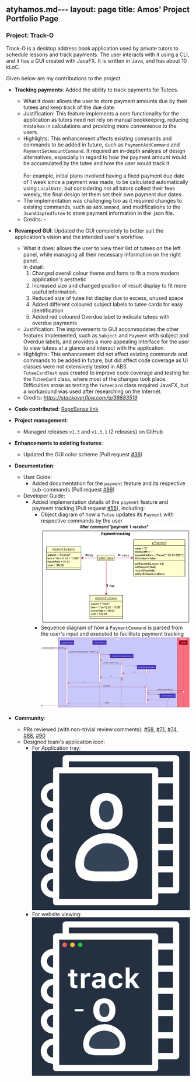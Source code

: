 atyhamos.md---
layout: page
title: Amos' Project Portfolio Page
---

### Project: Track-O

Track-O is a desktop address book application used by private tutors to schedule lessons and track payments. The user interacts with it using a CLI, and it has a GUI created with JavaFX. It is written in Java, and has about 10 kLoC.

Given below are my contributions to the project.

* **Tracking payments**: Added the ability to track payments for Tutees.
  * What it does: allows the user to store payment amounts due by their tutees and keep track of the due date.
  * Justification: This feature implements a core functionality for the application as tutors need not rely on manual bookkeeping, reducing mistakes in calculations and providing more convenience to the users.
  * Highlights: This enhancement affects existing commands and commands to be added in future, such as `PaymentAddCommand` and `PaymentSetAmountCommand`.
  It required an in-depth analysis of design alternatives, especially in regard to how the payment amount would be accumulated by the tutee and how the user would track it.
  <br><br>
  For example, initial plans involved having a fixed payment due date of 1 week since a payment was made, to be calculated automatically using `LocalDate`, but considering not all tutors collect their fees weekly, the final design let them set their own payment due dates.
  * The implementation was challenging too as it required changes to existing commands, such as `AddCommand`, and modifications to the `JsonAdaptedTutee` to store payment information in the .json file.
  * Credits: *-*

* **Revamped GUI**: Updated the GUI completely to better suit the application's vision and the intended user's workflow.
  * What it does: allows the user to view their list of tutees on the left panel, while managing all their necessary information on the right panel.
  <br> In detail:
    1. Changed overall colour theme and fonts to fit a more modern application's aesthetic
    2. Increased size and changed position of result display to fit more useful information.
    3. Reduced size of tutee list display due to excess, unused space
    4. Added different coloured subject labels to tutee cards for easy identification
    5. Added red coloured Overdue label to indicate tutees with overdue payments
  * Justification: The improvements to GUI accommodates the other features implemented, such as `Subject` and `Payment` with subject and Overdue labels,
  and provides a more appealing interface for the user to view tutees at a glance and interact with the application.
  * Highlights: This enhancement did not affect existing commands and commands to be added in future, but did affect code coverage as Ui classes were not extensively tested in AB3.
  <br> `TuteeCardTest` was created to improve code coverage and testing for the `TuteeCard` class, where most of the changes took place.
  Difficulties arose as testing the `TuteeCard` class required JavaFX, but a workaround was used after researching on the Internet.
  * Credits: *https://stackoverflow.com/a/38883519*

* **Code contributed**: [RepoSense link](https://nus-cs2103-ay2122s1.github.io/tp-dashboard/?search=&sort=groupTitle&sortWithin=title&timeframe=commit&mergegroup=&groupSelect=groupByRepos&breakdown=true&checkedFileTypes=docs~functional-code~test-code~other&since=2021-09-17&tabOpen=true&tabType=authorship&tabAuthor=atyhamos&tabRepo=AY2122S1-CS2103T-F12-3%2Ftp%5Bmaster%5D&authorshipIsMergeGroup=false&authorshipFileTypes=docs~functional-code~test-code~other&authorshipIsBinaryFileTypeChecked=false)

* **Project management**:
  * Managed releases `v1.3` and `v1.3.1` (2 releases) on GitHub

* **Enhancements to existing features**:
  * Updated the GUI color scheme (Pull request [\#36](https://github.com/AY2122S1-CS2103T-F12-3/tp/pull/36))

* **Documentation**:
  * User Guide:
    * Added documentation for the `payment` feature and its respective sub-commands (Pull request [\#89](https://github.com/AY2122S1-CS2103T-F12-3/tp/pull/89))
  * Developer Guide:
    * Added implementation details of the `payment` feature and payment tracking (Pull request [\#55](https://github.com/AY2122S1-CS2103T-F12-3/tp/pull/55)), including:
      * Object diagram of how a `Tutee` updates its `Payment` with respective commands by the user
      <br>![](../images/PaymentTracking6.png)
      * Sequence diagram of how a `PaymentCommand` is parsed from the user's input and executed to facilitate payment tracking
      <br>![](../images/PaymentSequenceDiagram.png)

* **Community**:
  * PRs reviewed (with non-trivial review comments): [\#58](https://github.com/AY2122S1-CS2103T-F12-3/tp/pull/58),
  [\#71](https://github.com/AY2122S1-CS2103T-F12-3/tp/pull/71),
  [\#74](https://github.com/AY2122S1-CS2103T-F12-3/tp/pull/74),
  [\#88](https://github.com/AY2122S1-CS2103T-F12-3/tp/pull/88),
  [\#90](https://github.com/AY2122S1-CS2103T-F12-3/tp/pull/90)
  * Designed team's application icon:
    * For Application tray: ![Application tray](../../src/main/resources/images/tracko_logo.png)
    * For website viewing:![For website](../images/tracko_logo_docs.png)

